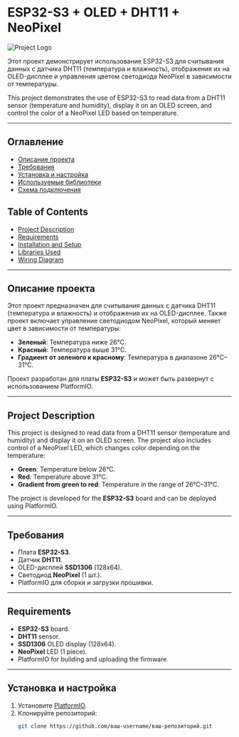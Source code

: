 # ESP32-S3 + OLED + DHT11 + NeoPixel

![Project Logo](https://via.placeholder.com/150)

Этот проект демонстрирует использование ESP32-S3 для считывания данных с датчика DHT11 (температура и влажность), отображения их на OLED-дисплее и управления цветом светодиода NeoPixel в зависимости от температуры.

This project demonstrates the use of ESP32-S3 to read data from a DHT11 sensor (temperature and humidity), display it on an OLED screen, and control the color of a NeoPixel LED based on temperature.

---

## Оглавление
- [Описание проекта](#описание-проекта)
- [Требования](#требования)
- [Установка и настройка](#установка-и-настройка)
- [Используемые библиотеки](#используемые-библиотеки)
- [Схема подключения](#схема-подключения)

## Table of Contents
- [Project Description](#project-description)
- [Requirements](#requirements)
- [Installation and Setup](#installation-and-setup)
- [Libraries Used](#libraries-used)
- [Wiring Diagram](#wiring-diagram)

---

## Описание проекта

Этот проект предназначен для считывания данных с датчика DHT11 (температура и влажность) и отображения их на OLED-дисплее. Также проект включает управление светодиодом NeoPixel, который меняет цвет в зависимости от температуры:
- **Зеленый**: Температура ниже 26°C.
- **Красный**: Температура выше 31°C.
- **Градиент от зеленого к красному**: Температура в диапазоне 26°C–31°C.

Проект разработан для платы **ESP32-S3** и может быть развернут с использованием PlatformIO.

---

## Project Description

This project is designed to read data from a DHT11 sensor (temperature and humidity) and display it on an OLED screen. The project also includes control of a NeoPixel LED, which changes color depending on the temperature:
- **Green**: Temperature below 26°C.
- **Red**: Temperature above 31°C.
- **Gradient from green to red**: Temperature in the range of 26°C–31°C.

The project is developed for the **ESP32-S3** board and can be deployed using PlatformIO.

---

## Требования

- Плата **ESP32-S3**.
- Датчик **DHT11**.
- OLED-дисплей **SSD1306** (128x64).
- Светодиод **NeoPixel** (1 шт.).
- PlatformIO для сборки и загрузки прошивки.

---

## Requirements

- **ESP32-S3** board.
- **DHT11** sensor.
- **SSD1306** OLED display (128x64).
- **NeoPixel** LED (1 piece).
- PlatformIO for building and uploading the firmware.

---

## Установка и настройка

1. Установите [PlatformIO](https://platformio.org/).
2. Клонируйте репозиторий:
   ```bash
   git clone https://github.com/ваш-username/ваш-репозиторий.git

